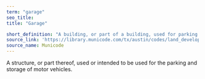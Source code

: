 ```yaml
---
term: "garage"
seo_title: 
title: "Garage"

short_definition: "A building, or part of a building, used for parking and storing cars and trucks."
source_link: 'https://library.municode.com/tx/austin/codes/land_development_code?nodeId=TIT25LADE_CH25-2ZO_SUBCHAPTER_DNEPLCODI_ART8ADRECEDI_S25-2-1604GAPL'
source_name: Municode
---
```

A structure, or part thereof, used or intended to be used for the parking and storage of motor vehicles.
